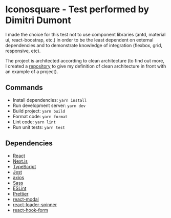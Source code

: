 #  Iconosquare - Test performed by Dimitri Dumont

I made the choice for this test not to use component libraries (antd, material ui, react-boostrap, etc.) in order to be the least dependent on external dependencies and to demonstrate knowledge of integration (flexbox, grid, responsive, etc).

The project is architected according to clean architecture (to find out more, I created a [repository](https://github.com/dimitridumont/clean-architecture-front-end) to give my definition of clean architecture in front with an example of a project).

## Commands

- Install dependencies: `yarn install`
- Run development server: `yarn dev`
- Build project: `yarn build`
- Format code: `yarn format`
- Lint code: `yarn lint`
- Run unit tests: `yarn test`

## Dependencies 

- [React](https://reactjs.org/docs/getting-started.html)
- [Next.js](https://nextjs.org/docs)
- [TypeScript](https://www.typescriptlang.org/docs/handbook/intro.html)
- [Jest](https://jestjs.io/)
- [axios](https://github.com/axios/axios)
- [Sass](https://sass-lang.com/)
- [ESLint](https://eslint.org/)
- [Prettier](https://prettier.io/docs/en/index.html)
- [react-modal](https://www.npmjs.com/package/react-modal)
- [react-loader-spinner](https://www.npmjs.com/package/react-loader-spinner)
- [react-hook-form](https://react-hook-form.com)